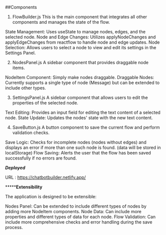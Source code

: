 ##Components

1. FlowBuilder.js
This is the main component that integrates all other components and manages the state of the flow.

State Management: Uses useState to manage nodes, edges, and the selected node.
Node and Edge Changes: Utilizes applyNodeChanges and applyEdgeChanges from reactflow to handle node and edge updates.
Node Selection: Allows users to select a node to view and edit its settings in the Settings Panel.

2. NodesPanel.js
A sidebar component that provides draggable node items.

NodeItem Component: Simply make nodes draggable.
Draggable Nodes: Currently supports a single type of node (Message) but can be extended to include other types.

3. SettingsPanel.js
A sidebar component that allows users to edit the properties of the selected node.

Text Editing: Provides an input field for editing the text content of a selected node.
State Update: Updates the nodes' state with the new text content.

4. SaveButton.js
A button component to save the current flow and perform validation checks.

Save Logic: Checks for incomplete nodes (nodes without edges) and displays an error if more than one such node is found.
(data will be stored in localStorage)
Flow Saving: Alerts the user that the flow has been saved successfully if no errors are found.



***************************************************Deployed***************************************************

URL : https://chatbotbuilder.netlify.app/


*************************************************Extensibility********************************************

The application is designed to be extensible:

Nodes Panel: Can be extended to include different types of nodes by adding more NodeItem components.
Node Data: Can include more properties and different types of data for each node.
Flow Validation: Can include more comprehensive checks and error handling during the save process.
